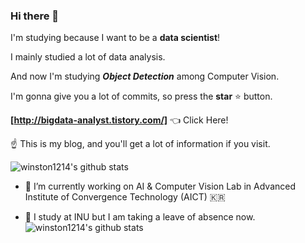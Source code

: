 ### Hi there 👋 

I'm studying because I want to be a **data scientist**! 

I mainly studied a lot of data analysis.

And now I'm studying ***Object Detection*** among Computer Vision.

I'm gonna give you a lot of commits, so press the **star** :star: button.

**[http://bigdata-analyst.tistory.com/]**  :point_left: Click Here! 

:point_up: 
This is my blog, and you'll get a lot of information if you visit.

![winston1214's github stats](https://github-readme-stats.vercel.app/api?username=winston1214&show_icons=true)




- 🔭 I’m currently working on AI & Computer Vision Lab in Advanced Institute of Convergence Technology (AICT) :kr:

- :school: I study at INU but I am taking a leave of absence now.
![winston1214's github stats](https://github-readme-stats.vercel.app/api?username=winston1214&show_icons=true)

